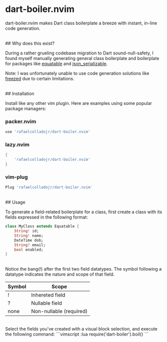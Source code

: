 # dart-boiler.nvim

dart-boiler.nvim makes Dart class boilerplate a breeze with instant, in-line code generation.

<BR>
## Why does this exist?

During a rather grueling codebase migration to Dart sound-null-safety, 
I found myself manually generating general class boilerplate and boilerplate for packages like [equatable][] and [json_serializable][].

Note: I was unfortunately unable to use code generation solutions like [freezed][] due to certain limitations.

[equatable]: https://pub.dev/packages/equatable
[json_serializable]: https://pub.dev/packages/json_serializable
[freezed]: https://pub.dev/packages/freezed

<BR>
## Installation

Install like any other vim plugin.
Here are examples using some popular package managers:

### packer.nvim

```lua
use 'rafaelcolladojr/dart-boiler.nvim'
```

### lazy.nvim

```lua
{
    'rafaelcolladojr/dart-boiler.nvim'
}
```

### vim-plug 

```lua
Plug 'rafaelcolladojr/dart-boiler.nvim'
```

<BR>
## Usage

To generate a field-related boilerplate for a class, first create a class with its fields expressed in the following format:

```dart
class MyClass extends Equatable {
    String! id;
    String! name;
    DateTime dob;
    String? email;
    bool enabled;
}
```

<BR>
Notice the bang(!) after the first two field datatypes. The symbol following a datatype indicates the nature and scope of that field.

| Symbol | Scope |
| --- | --- |
| ! | Inhereted field |
| ? | Nullable field |
| none | Non-nullable (required) |

<BR>
Select the fields you've created with a visual block selection, and execute the following command:
```vimscript
:lua require('dart-boiler').boil()
```
